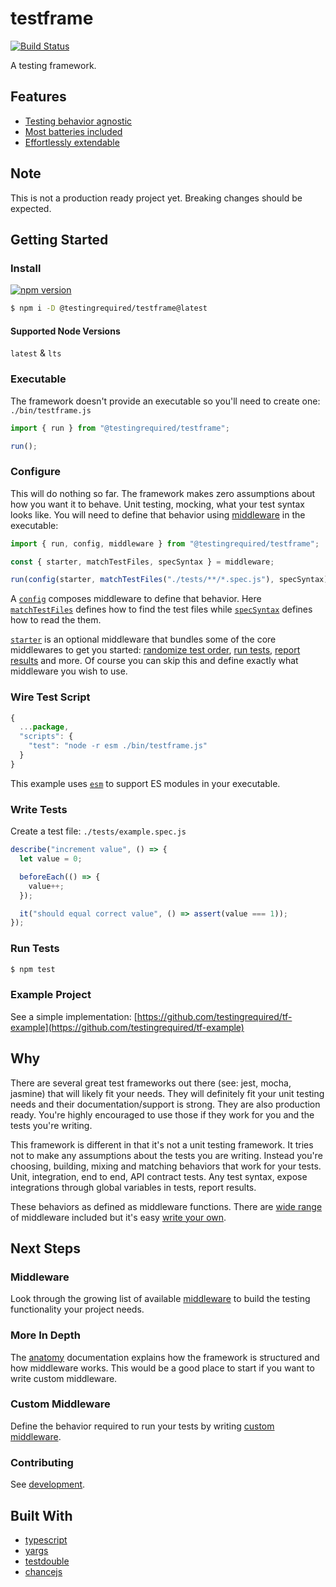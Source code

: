 # testframe

[![Build Status](https://travis-ci.org/testingrequired/testframe.svg?branch=master)](https://travis-ci.org/testingrequired/testframe)

A testing framework.

## Features

- [Testing behavior agnostic](#why)
- [Most batteries included](https://github.com/testingrequired/testframe/blob/master/MIDDLEWARE.md)
- [Effortlessly extendable](https://github.com/testingrequired/testframe/blob/master/WRITING_MIDDLEWARE.md)

## Note

This is not a production ready project yet. Breaking changes should be expected.

## Getting Started

### Install

[![npm version](https://badge.fury.io/js/%40testingrequired%2Ftestframe.svg)](https://badge.fury.io/js/%40testingrequired%2Ftestframe)

```bash
$ npm i -D @testingrequired/testframe@latest
```

#### Supported Node Versions

`latest` & `lts`

### Executable

The framework doesn't provide an executable so you'll need to create one: `./bin/testframe.js`

```javascript
import { run } from "@testingrequired/testframe";

run();
```

### Configure

This will do nothing so far. The framework makes zero assumptions about how you want it to behave. Unit testing, mocking, what your test syntax looks like. You will need to define that behavior using [middleware](https://github.com/testingrequired/testframe/blob/master/MIDDLEWARE.md) in the executable:

```javascript
import { run, config, middleware } from "@testingrequired/testframe";

const { starter, matchTestFiles, specSyntax } = middleware;

run(config(starter, matchTestFiles("./tests/**/*.spec.js"), specSyntax));
```

A [`config`](https://github.com/testingrequired/testframe/blob/master/ANATOMY.md#config) composes middleware to define that behavior. Here [`matchTestFiles`](https://github.com/testingrequired/testframe/blob/master/MIDDLEWARE.md#-matchtestfilespatterns) defines how to find the test files while [`specSyntax`](https://github.com/testingrequired/testframe/blob/master/MIDDLEWARE.md#-specsyntax) defines how to read the them.

[`starter`](https://github.com/testingrequired/testframe/blob/master/MIDDLEWARE.md#-starter) is an optional middleware that bundles some of the core middlewares to get you started: [randomize test order](https://github.com/testingrequired/testframe/blob/master/MIDDLEWARE.md#-randomize), [run tests](https://github.com/testingrequired/testframe/blob/master/MIDDLEWARE.md#-runner), [report results](https://github.com/testingrequired/testframe/blob/master/MIDDLEWARE.md#-resultsReporter) and more. Of course you can skip this and define exactly what middleware you wish to use.

### Wire Test Script

```javascript
{
  ...package,
  "scripts": {
    "test": "node -r esm ./bin/testframe.js"
  }
}
```

This example uses [`esm`](https://www.npmjs.com/package/esm) to support ES modules in your executable.

### Write Tests

Create a test file: `./tests/example.spec.js`

```javascript
describe("increment value", () => {
  let value = 0;

  beforeEach(() => {
    value++;
  });

  it("should equal correct value", () => assert(value === 1));
});
```

### Run Tests

```bash
$ npm test
```

### Example Project

See a simple implementation: [https://github.com/testingrequired/tf-example](https://github.com/testingrequired/tf-example)

## Why

There are several great test frameworks out there (see: jest, mocha, jasmine) that will likely fit your needs. They will definitely fit your unit testing needs and their documentation/support is strong. They are also production ready. You're highly encouraged to use those if they work for you and the tests you're writing.

This framework is different in that it's not a unit testing framework. It tries not to make any assumptions about the tests you are writing. Instead you're choosing, building, mixing and matching behaviors that work for your tests. Unit, integration, end to end, API contract tests. Any test syntax, expose integrations through global variables in tests, report results.

These behaviors as defined as middleware functions. There are [wide range](https://github.com/testingrequired/testframe/blob/master/MIDDLEWARE.md) of middleware included but it's easy [write your own](https://github.com/testingrequired/testframe/blob/master/WRITING_MIDDLEWARE.md).

## Next Steps

### Middleware

Look through the growing list of available [middleware](https://github.com/testingrequired/testframe/blob/master/MIDDLEWARE.md) to build the testing functionality your project needs.

### More In Depth

The [anatomy](https://github.com/testingrequired/testframe/blob/master/ANATOMY.md) documentation explains how the framework is structured and how middleware works. This would be a good place to start if you want to write custom middleware.

### Custom Middleware

Define the behavior required to run your tests by writing [custom middleware](WRITING_https://github.com/testingrequired/testframe/blob/master/MIDDLEWARE.md).

### Contributing

See [development](https://github.com/testingrequired/testframe/blob/master/DEVELOPMENT.md).

## Built With

- [typescript](https://www.typescriptlang.org/)
- [yargs](https://github.com/yargs/yargs)
- [testdouble](https://github.com/testdouble/testdouble.js/)
- [chancejs](https://chancejs.com/)
